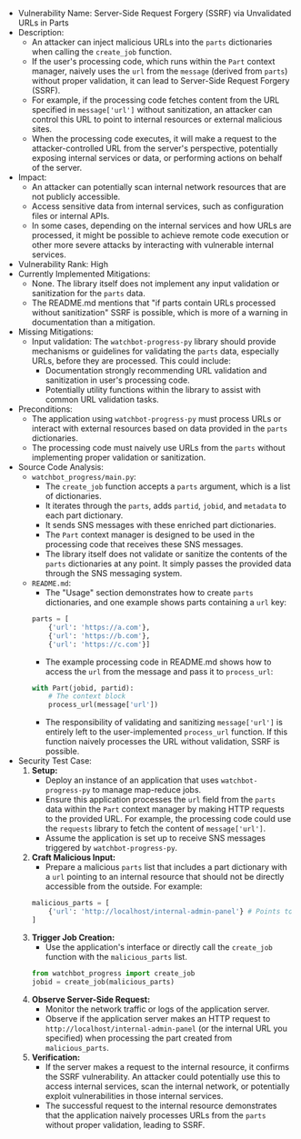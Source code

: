 - Vulnerability Name: Server-Side Request Forgery (SSRF) via Unvalidated URLs in Parts
- Description:
    - An attacker can inject malicious URLs into the `parts` dictionaries when calling the `create_job` function.
    - If the user's processing code, which runs within the `Part` context manager, naively uses the `url` from the `message` (derived from `parts`) without proper validation, it can lead to Server-Side Request Forgery (SSRF).
    - For example, if the processing code fetches content from the URL specified in `message['url']` without sanitization, an attacker can control this URL to point to internal resources or external malicious sites.
    - When the processing code executes, it will make a request to the attacker-controlled URL from the server's perspective, potentially exposing internal services or data, or performing actions on behalf of the server.
- Impact:
    - An attacker can potentially scan internal network resources that are not publicly accessible.
    - Access sensitive data from internal services, such as configuration files or internal APIs.
    - In some cases, depending on the internal services and how URLs are processed, it might be possible to achieve remote code execution or other more severe attacks by interacting with vulnerable internal services.
- Vulnerability Rank: High
- Currently Implemented Mitigations:
    - None. The library itself does not implement any input validation or sanitization for the `parts` data.
    - The README.md mentions that "if parts contain URLs processed without sanitization" SSRF is possible, which is more of a warning in documentation than a mitigation.
- Missing Mitigations:
    - Input validation: The `watchbot-progress-py` library should provide mechanisms or guidelines for validating the `parts` data, especially URLs, before they are processed. This could include:
        -  Documentation strongly recommending URL validation and sanitization in user's processing code.
        -  Potentially utility functions within the library to assist with common URL validation tasks.
- Preconditions:
    - The application using `watchbot-progress-py` must process URLs or interact with external resources based on data provided in the `parts` dictionaries.
    - The processing code must naively use URLs from the `parts` without implementing proper validation or sanitization.
- Source Code Analysis:
    - `watchbot_progress/main.py`:
        - The `create_job` function accepts a `parts` argument, which is a list of dictionaries.
        - It iterates through the `parts`, adds `partid`, `jobid`, and `metadata` to each part dictionary.
        - It sends SNS messages with these enriched part dictionaries.
        - The `Part` context manager is designed to be used in the processing code that receives these SNS messages.
        - The library itself does not validate or sanitize the contents of the `parts` dictionaries at any point. It simply passes the provided data through the SNS messaging system.
    - `README.md`:
        - The "Usage" section demonstrates how to create `parts` dictionaries, and one example shows parts containing a `url` key:
        ```python
        parts = [
            {'url': 'https://a.com'},
            {'url': 'https://b.com'},
            {'url': 'https://c.com'}]
        ```
        - The example processing code in README.md shows how to access the `url` from the message and pass it to `process_url`:
        ```python
        with Part(jobid, partid):
            # The context block
            process_url(message['url'])
        ```
        - The responsibility of validating and sanitizing `message['url']` is entirely left to the user-implemented `process_url` function. If this function naively processes the URL without validation, SSRF is possible.
- Security Test Case:
    1. **Setup:**
        - Deploy an instance of an application that uses `watchbot-progress-py` to manage map-reduce jobs.
        - Ensure this application processes the `url` field from the `parts` data within the `Part` context manager by making HTTP requests to the provided URL. For example, the processing code could use the `requests` library to fetch the content of `message['url']`.
        - Assume the application is set up to receive SNS messages triggered by `watchbot-progress-py`.
    2. **Craft Malicious Input:**
        - Prepare a malicious `parts` list that includes a part dictionary with a `url` pointing to an internal resource that should not be directly accessible from the outside. For example:
        ```python
        malicious_parts = [
            {'url': 'http://localhost/internal-admin-panel'} # Points to a hypothetical internal admin panel
        ]
        ```
    3. **Trigger Job Creation:**
        - Use the application's interface or directly call the `create_job` function with the `malicious_parts` list.
        ```python
        from watchbot_progress import create_job
        jobid = create_job(malicious_parts)
        ```
    4. **Observe Server-Side Request:**
        - Monitor the network traffic or logs of the application server.
        - Observe if the application server makes an HTTP request to `http://localhost/internal-admin-panel` (or the internal URL you specified) when processing the part created from `malicious_parts`.
    5. **Verification:**
        - If the server makes a request to the internal resource, it confirms the SSRF vulnerability. An attacker could potentially use this to access internal services, scan the internal network, or potentially exploit vulnerabilities in those internal services.
        - The successful request to the internal resource demonstrates that the application naively processes URLs from the `parts` without proper validation, leading to SSRF.